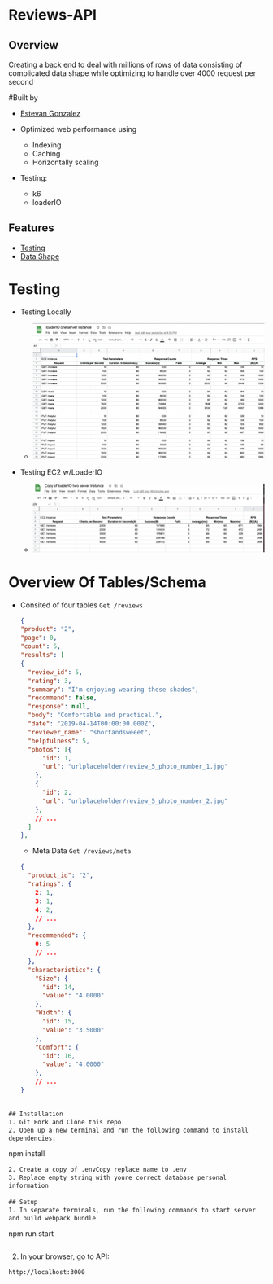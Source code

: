 # Reviews-API
## Overview
Creating a back end to deal with millions of rows of data consisting of complicated data shape
while optimizing to handle over 4000 request per second

#Built by
* [Estevan Gonzalez](https://github.com/GonzalezEstevan)

* Optimized web performance using
  * Indexing
  * Caching
  * Horizontally scaling

* Testing:
  * k6
  * loaderIO

## Features
* [Testing](#testing)
* [Data Shape](#questions--answers-module)

# Testing
* Testing Locally
  * ![ScreenShot](/screenshots/Screen%20Shot%202022-03-11%20at%205.09.09%20PM.png)

* Testing EC2 w/LoaderIO
  *  ![ScreenShot](/screenshots/Screen%20Shot%202022-03-14%20at%209.25.21%20AM%201.png)

# Overview Of Tables/Schema
* Consited of four tables
   `Get /reviews`
    ```json
  {
  "product": "2",
  "page": 0,
  "count": 5,
  "results": [
    {
      "review_id": 5,
      "rating": 3,
      "summary": "I'm enjoying wearing these shades",
      "recommend": false,
      "response": null,
      "body": "Comfortable and practical.",
      "date": "2019-04-14T00:00:00.000Z",
      "reviewer_name": "shortandsweeet",
      "helpfulness": 5,
      "photos": [{
          "id": 1,
          "url": "urlplaceholder/review_5_photo_number_1.jpg"
        },
        {
          "id": 2,
          "url": "urlplaceholder/review_5_photo_number_2.jpg"
        },
        // ...
      ]
    },
    ```
  * Meta Data
   `Get /reviews/meta`
  ```json
  {
    "product_id": "2",
    "ratings": {
      2: 1,
      3: 1,
      4: 2,
      // ...
    },
    "recommended": {
      0: 5
      // ...
    },
    "characteristics": {
      "Size": {
        "id": 14,
        "value": "4.0000"
      },
      "Width": {
        "id": 15,
        "value": "3.5000"
      },
      "Comfort": {
        "id": 16,
        "value": "4.0000"
      },
      // ...
  }
```

## Installation
1. Git Fork and Clone this repo
2. Open up a new terminal and run the following command to install dependencies:
```
npm install
```
2. Create a copy of .envCopy replace name to .env
3. Replace empty string with youre correct database personal information

## Setup
1. In separate terminals, run the following commands to start server and build webpack bundle
```
npm run start
```
```
2. In your browser, go to API:
```
http://localhost:3000
```